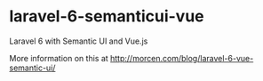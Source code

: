 # laravel-6-semanticui-vue
Laravel 6 with Semantic UI and Vue.js

More information on this at http://morcen.com/blog/laravel-6-vue-semantic-ui/
